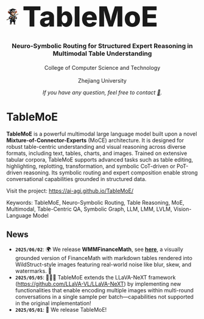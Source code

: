 <div align="center">
  
<h1 style="display: flex; align-items: center; gap: 10px; margin: 0;">
  <img src="assets/wukong.png" alt="logo" height="44" />
  <span style="font-size: 2.6em; font-weight: 800;">TableMoE</span>
</h1>


<h3>Neuro-Symbolic Routing for Structured Expert Reasoning in Multimodal Table Understanding</h3>
<sup></sup>  College of Computer Science and Technology 
  
<sup></sup> Zhejiang University

*If you have any question, feel free to contact [📧](mailto:junwen.agi@gmail.com).*
</div>

# TableMoE

**TableMoE** is a powerful multimodal large language model built upon a novel <strong>Mixture-of-Connector-Experts</strong> (MoCE) architecture. It is designed for robust table-centric understanding and visual reasoning across diverse formats, including text, tables, charts, and images. Trained on extensive tabular corpora, TableMoE supports advanced tasks such as table editing, highlighting, replotting, transformation, and symbolic CoT-driven or PoT-driven reasoning. Its symbolic routing and expert composition enable strong conversational capabilities grounded in structured data.

Visit the project: https://ai-agi.github.io/TableMoE/

Keywords: TableMoE, Neuro-Symbolic Routing, Table Reasoning, MoE, Multimodal, Table-Centric QA, Symbolic Graph, LLM, LMM, LVLM, Vision-Language Model


## News
- **`2025/06/02`**: 🌍 We release **WMMFinanceMath**, see [**here**](https://github.com/ai-agi/WMMFinanceMath ), a visually grounded version of FinanceMath with markdown tables rendered into WildStruct-style images featuring real-world noise like blur, skew, and watermarks. 🎉
- **`2025/05/05`**: 🎉🎉🎉 TableMoE extends the LLaVA-NeXT framework (https://github.com/LLaVA-VL/LLaVA-NeXT) by implementing new functionalities that enable encoding multiple images within multi-round conversations in a single sample per batch—capabilities not supported in the original implementation!
- **`2025/05/01`**: 🚀 We release TableMoE!

